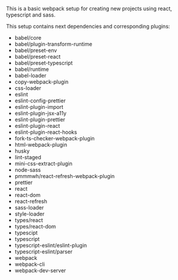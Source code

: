 This is a basic webpack setup for creating new projects using react, typescript and sass.

This setup contains next dependencies and corresponding plugins:

  - babel/core
  - babel/plugin-transform-runtime
  - babel/preset-env
  - babel/preset-react
  - babel/preset-typescript
  - babel/runtime
  - babel-loader
  - copy-webpack-plugin
  - css-loader
  - eslint
  - eslint-config-prettier
  - eslint-plugin-import
  - eslint-plugin-jsx-a11y
  - eslint-plugin-prettier
  - eslint-plugin-react
  - eslint-plugin-react-hooks
  - fork-ts-checker-webpack-plugin
  - html-webpack-plugin
  - husky
  - lint-staged
  - mini-css-extract-plugin
  - node-sass
  - pmmmwh/react-refresh-webpack-plugin
  - prettier
  - react
  - react-dom
  - react-refresh
  - sass-loader
  - style-loader
  - types/react
  - types/react-dom
  - typescipt
  - typescript
  - typescript-eslint/eslint-plugin
  - typescript-eslint/parser
  - webpack
  - webpack-cli
  - webpack-dev-server